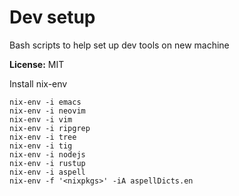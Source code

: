 # Dev setup

Bash scripts to help set up dev tools on new machine

**License:** MIT


Install nix-env

```
nix-env -i emacs
nix-env -i neovim
nix-env -i vim
nix-env -i ripgrep
nix-env -i tree
nix-env -i tig
nix-env -i nodejs
nix-env -i rustup
nix-env -i aspell
nix-env -f '<nixpkgs>' -iA aspellDicts.en
```
